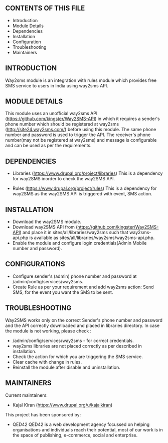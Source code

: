 CONTENTS OF THIS FILE
---------------------

 * Introduction
 * Module Details
 * Dependencies
 * Installation
 * Configuration
 * Troubleshooting
 * Maintainers


INTRODUCTION
------------

Way2sms module is an integration with rules module which provides free SMS
service to users in India using way2sms API.

MODULE DETAILS
--------------

This module uses an unofficial way2sms API
(https://github.com/kingster/Way2SMS-API) in which it requires a sender's
phone number which should be registered at way2sms
(http://site24.way2sms.com/) before using this module.
The same phone number and password is used to trigger the API. The
receiver's phone number(may not be registered at way2sms) and message
is configurable and can be used as per the requirements.

DEPENDENCIES
------------

* Libraries (https://www.drupal.org/project/libraries)
  This is a dependency for way2SMS inorder to check the way2SMS API.

* Rules (https://www.drupal.org/project/rules)
  This is a dependency for way2SMS as the way2SMS API is triggered with
  event, SMS action.

INSTALLATION
-------------

* Download the way2SMS module.
* Download way2SMS API from (https://github.com/kingster/Way2SMS-API)
  and place it in sites/all/libraries/way2sms
  such that way2sms-api.php is available as
  sites/all/libraries/way2sms/way2sms-api.php.
* Enable the module and configure login credentials(Admin Mobile number
  and password).

CONFIGURATIONS
--------------
* Configure sender's (admin) phone number and password at
  /admin/config/services/way2sms.
* Create Rule as per your requirement and add way2sms action:
  Send SMS, for the event you want the SMS to be sent.

TROUBLESHOOTING
---------------

Way2SMS works only on the correct Sender's phone number and password and
the API correctly downloaded and placed in libraries directory.
In case the module is not working, please check :
* /admin/config/services/way2sms - for correct credentials.
* way2sms libraries are not placed correctly as per described in installation.
* Check the action for which you are triggering the SMS service.
* Clear cache with change in rules.
* Reinstall the module after disable and uninstallation.

MAINTAINERS
-----------

Current maintainers:

 * Kajal Kiran (https://www.drupal.org/u/kajalkiran)

This project has been sponsored by:
 * QED42
  QED42 is a web development agency focussed on helping organisations and
  individuals reach their potential, most of our work is in the space of
  publishing, e-commerce, social and enterprise.
